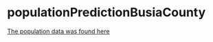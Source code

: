 # populationPredictionBusiaCounty
[The population data was found here](http://www.opendata.go.ke/datasets/busia-population-pyramid-data2009/data)
